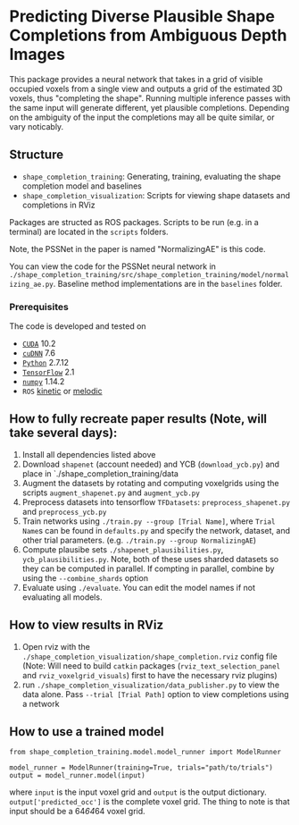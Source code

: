 # Predicting Diverse Plausible Shape Completions from Ambiguous Depth Images

This package provides a neural network that takes in a grid of visible occupied voxels from a single view and outputs a grid of the estimated 3D voxels, thus "completing the shape". Running multiple inference passes with the same input will generate different, yet plausible completions. Depending on the ambiguity of the input the completions may all be quite similar, or vary noticably.

## Structure
 - `shape_completion_training`: Generating, training, evaluating the shape completion model and baselines
 - `shape_completion_visualization`: Scripts for viewing shape datasets and completions in RViz
 
 Packages are structed as ROS packages. Scripts to be run (e.g. in a terminal) are located in the `scripts` folders.
 
 Note, the PSSNet in the paper is named "NormalizingAE" is this code.
 
 You can view the code for the PSSNet neural network in `./shape_completion_training/src/shape_completion_training/model/normalizing_ae.py`. Baseline method implementations are in the `baselines` folder.

### Prerequisites
The code is developed and tested on
- [`CUDA`](https://developer.nvidia.com/cuda-toolkit) 10.2 
- [`cuDNN`](https://developer.nvidia.com/rdp/cudnn-archive) 7.6
- [`Python`](https://www.python.org) 2.7.12
- [`TensorFlow`](https://github.com/tensorflow/tensorflow) 2.1
- [`numpy`](http://www.numpy.org/) 1.14.2
- `ROS` [kinetic](http://wiki.ros.org/kinetic) or [melodic](http://wiki.ros.org/melodic)

 
 ## How to fully recreate paper results (Note, will take several days):
 1. Install all dependencies listed above
 2. Download `shapenet` (account needed) and YCB (`download_ycb.py`) and place in `./shape_completion_training/data
 3. Augment the datasets by rotating and computing voxelgrids using the scripts `augment_shapenet.py` and `augment_ycb.py`
 4. Preprocess datasets into tensorflow `TFDatasets`: `preprocess_shapenet.py` and `preprocess_ycb.py`
 5. Train networks using `./train.py --group [Trial Name]`, where `Trial Name`s can be found in `defaults.py` and specify the network, dataset, and other trial parameters. (e.g. `./train.py --group NormalizingAE`)
 6. Compute plausibe sets `./shapenet_plausibilities.py`, `ycb_plausibilities.py`. Note, both of these uses sharded datasets so they can be computed in parallel. If compting in parallel, combine by using the `--combine_shards` option
 7. Evaluate using `./evaluate`. You can edit the model names if not evaluating all models.
 
 ## How to view results in RViz
 1. Open rviz with the `./shape_completion_visualization/shape_completion.rviz` config file (Note: Will need to build `catkin` packages (`rviz_text_selection_panel` and `rviz_voxelgrid_visuals`) first to have the necessary rviz plugins)
 2. run `./shape_completion_visualization/data_publisher.py` to view the data alone. Pass `--trial [Trial Path]` option to view completions using a network 
 
 ## How to use a trained model
 ```
 from shape_completion_training.model.model_runner import ModelRunner
 
 model_runner = ModelRunner(training=True, trials="path/to/trials")
 output = model_runner.model(input)
 ```
 where `input` is the input voxel grid and `output` is the output dictionary. `output['predicted_occ']` is the complete voxel grid. The thing to note is that input should be a 64*64*64 voxel grid.
